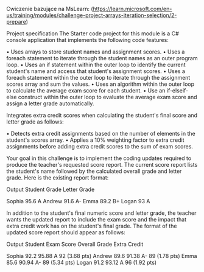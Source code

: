 Cwiczenie bazujące na MsLearn:
(https://learn.microsoft.com/en-us/training/modules/challenge-project-arrays-iteration-selection/2-prepare)

Project specification
The Starter code project for this module is a C# console application that implements the following code features:

• Uses arrays to store student names and assignment scores.
• Uses a foreach statement to iterate through the student names as an outer program loop.
• Uses an if statement within the outer loop to identify the current student's name and access that student's assignment scores.
• Uses a foreach statement within the outer loop to iterate through the assignment scores array and sum the values.
• Uses an algorithm within the outer loop to calculate the average exam score for each student.
• Use an if-elseif-else construct within the outer loop to evaluate the average exam score and assign a letter grade automatically.

Integrates extra credit scores when calculating the student's final score and letter grade as follows:

• Detects extra credit assignments based on the number of elements in the student's scores array.
• Applies a 10% weighting factor to extra credit assignments before adding extra credit scores to the sum of exam scores.

Your goal in this challenge is to implement the coding updates required to produce the teacher's requested score report.
The current score report lists the student's name followed by the calculated overall grade and letter grade. Here is the existing report format:

Output
Student         Grade   Letter Grade

Sophia          95.6    A
Andrew          91.6    A-
Emma            89.2    B+
Logan           93      A

In addition to the student's final numeric score and letter grade, the teacher wants the updated report to include the exam score and the impact that extra credit work has on the student's final grade. The format of the updated score report should appear as follows:

Output
Student         Exam Score      Overall Grade   Extra Credit

Sophia          92.2            95.88   A       92 (3.68 pts)
Andrew          89.6            91.38   A-      89 (1.78 pts)
Emma            85.6            90.94   A-      89 (5.34 pts)
Logan           91.2            93.12   A       96 (1.92 pts)

